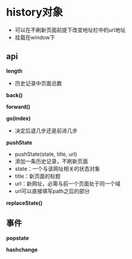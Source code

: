 # history对象

- 可以在不刷新页面前提下改变地址栏中的url地址
- 挂载在window下

## api

**length**

- 历史记录中页面总数

**back()**

**forward()**

**go(index)**

- 决定后退几步还是前进几步

**pushState**

- pushState(state, title, url)
- 添加一条历史记录，不刷新页面
- state：一个与该网址相关的状态对象
- title：新页面的标题
- url：新网址，必需与前一个页面处于同一个域
- url可以直接填写path之后的部分

**replaceState()**



## 事件

**popstate**

**hashchange**